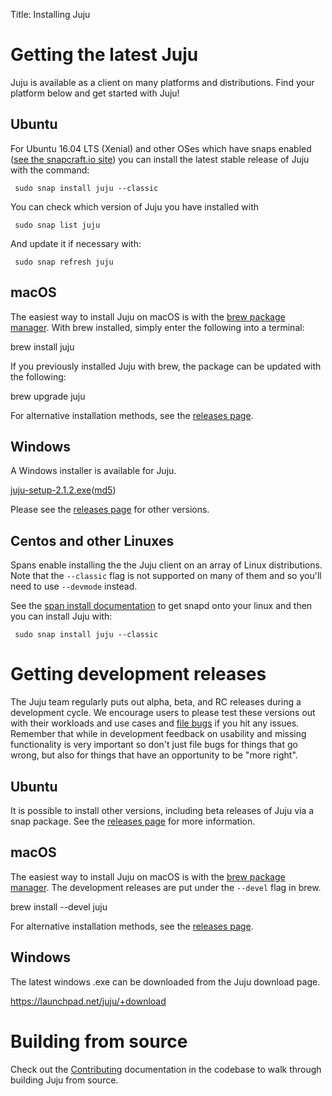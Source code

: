 Title: Installing Juju

# Getting the latest Juju

Juju is available as a client on many platforms and distributions. Find your
platform below and get started with Juju!


## Ubuntu

For Ubuntu 16.04 LTS (Xenial) and other OSes which have snaps enabled
([see the snapcraft.io site][snapcraft]) you can install the latest
stable release of Juju with the command:

     sudo snap install juju --classic

You can check which version of Juju you have installed with

     sudo snap list juju

And update it if necessary with:

     sudo snap refresh juju



## macOS

The easiest way to install Juju on macOS is with the [brew package
manager][brew]. With brew installed, simply enter the following into a
terminal:

   brew install juju

If you previously installed Juju with brew, the package can be
updated with the following:

   brew upgrade juju

For alternative installation methods, see the [releases page][releases].


## Windows

A Windows installer is available for Juju.

[juju-setup-2.1.2.exe](https://launchpad.net/juju/2.1/2.1.2/+download/juju-setup-2.1.2.exe)([md5](https://launchpad.net/juju/2.1/2.1.2/+download/juju-setup-2.1.2.exe/+md5))

Please see the [releases page][releases] for other
versions.


## Centos and other Linuxes


Spans enable installing the the Juju client on an array of Linux
distributions. Note that the `--classic` flag is not supported on many of them
and so you'll need to use `--devmode` instead.

See the [span install documentation][snap-install] to get snapd onto your linux and then you
can install Juju with:

```
 sudo snap install juju --classic
```


# Getting development releases

The Juju team regularly puts out alpha, beta, and RC releases during a
development cycle. We encourage users to please test these versions out with
their workloads and use cases and [file bugs][bugs] if you hit any issues.
Remember that while in development feedback on usability and missing
functionality is very important so don't just file bugs for things that go
wrong, but also for things that have an opportunity to be "more right".


## Ubuntu

It is possible to install other versions, including beta releases of
Juju via a snap package. See the [releases page][releases] for more information.


## macOS

The easiest way to install Juju on macOS is with the [brew package
manager][brew]. The development releases are put under the `--devel` flag in
brew.

   brew install --devel juju

For alternative installation methods, see the [releases page][releases].


## Windows

The latest windows .exe can be downloaded from the Juju download page.

https://launchpad.net/juju/+download



# Building from source

Check out the [Contributing][contributing] documentation in the codebase to walk through
building Juju from source.


[brew]: https://brew.sh/
[bugs]: https://bugs.launchpad.net/juju/
[contributing]: https://github.com/juju/juju/blob/develop/CONTRIBUTING.md
[releases]: ./reference-releases.html
[snapcraft]: https://snapcraft.io
[snap-install]: https://snapcraft.io/docs/core/install
